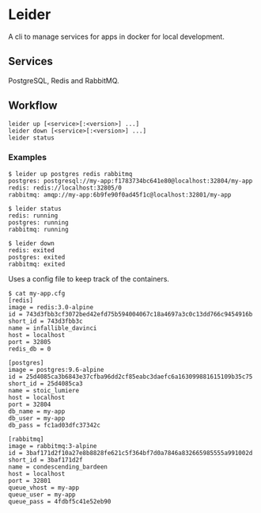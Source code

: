 # Leider

A cli to manage services for apps in docker for local development.

## Services

PostgreSQL, Redis and RabbitMQ.

## Workflow

```
leider up [<service>[:<version>] ...]
leider down [<service>[:<version>] ...]
leider status
```

### Examples

```
$ leider up postgres redis rabbitmq
postgres: postgresql://my-app:f1783734bc641e80@localhost:32804/my-app
redis: redis://localhost:32805/0
rabbitmq: amqp://my-app:6b9fe90f0ad45f1c@localhost:32801/my-app

$ leider status
redis: running
postgres: running
rabbitmq: running

$ leider down
redis: exited
postgres: exited
rabbitmq: exited
```

Uses a config file to keep track of the containers.

```
$ cat my-app.cfg
[redis]
image = redis:3.0-alpine
id = 743d3fbb3cf3072bed42efd75b594004067c18a4697a3c0c13dd766c9454916b
short_id = 743d3fbb3c
name = infallible_davinci
host = localhost
port = 32805
redis_db = 0

[postgres]
image = postgres:9.6-alpine
id = 25d4085ca3b6843e37cfba96dd2cf85eabc3daefc6a163099881615109b35c75
short_id = 25d4085ca3
name = stoic_lumiere
host = localhost
port = 32804
db_name = my-app
db_user = my-app
db_pass = fc1ad03dfc37342c

[rabbitmq]
image = rabbitmq:3-alpine
id = 3baf171d2f10a27e8b8828fe621c5f364bf7d0a7846a832665985555a991002d
short_id = 3baf171d2f
name = condescending_bardeen
host = localhost
port = 32801
queue_vhost = my-app
queue_user = my-app
queue_pass = 4fdbf5c41e52eb90

```
